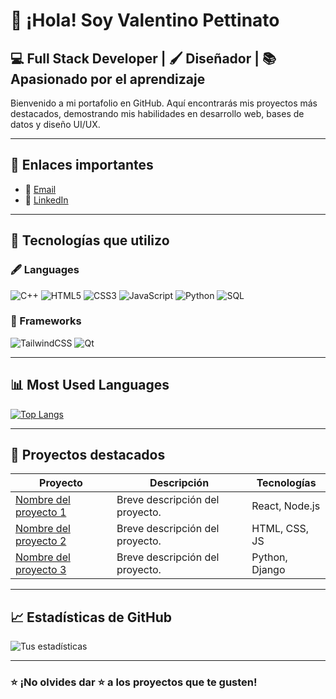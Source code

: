 # 👋 ¡Hola! Soy Valentino Pettinato

## 💻 Full Stack Developer | 🖌️ Diseñador | 📚 Apasionado por el aprendizaje

Bienvenido a mi portafolio en GitHub. Aquí encontrarás mis proyectos más destacados, demostrando mis habilidades en desarrollo web, bases de datos y diseño UI/UX.

---

## 🔗 Enlaces importantes

- 📧 [Email](mailto:valentinopettinato@gmail.com)  
- 💼 [LinkedIn](https://www.linkedin.com/in/valentino-pettinato-8355582a5)  

---

## 🚀 Tecnologías que utilizo

### 🖋 Languages
![C++](https://img.shields.io/badge/C%2B%2B-00599C?style=for-the-badge&logo=c%2B%2B&logoColor=white)
![HTML5](https://img.shields.io/badge/HTML5-E34F26?style=for-the-badge&logo=html5&logoColor=white)
![CSS3](https://img.shields.io/badge/CSS3-1572B6?style=for-the-badge&logo=css3&logoColor=white)
![JavaScript](https://img.shields.io/badge/JavaScript-323330?style=for-the-badge&logo=javascript&logoColor=F7DF1E)
![Python](https://img.shields.io/badge/Python-3776AB?style=for-the-badge&logo=python&logoColor=white)
![SQL](https://img.shields.io/badge/SQL-4479A1?style=for-the-badge&logo=postgresql&logoColor=white)



### 🧰 Frameworks
![TailwindCSS](https://img.shields.io/badge/TailwindCSS-06B6D4?style=for-the-badge&logo=tailwindcss&logoColor=white)
![Qt](https://img.shields.io/badge/Qt-41CD52?style=for-the-badge&logo=qt&logoColor=white)


---

## 📊 Most Used Languages

[![Top Langs](https://github-readme-stats.vercel.app/api/top-langs/?username=TU_USUARIO&layout=compact&theme=tokyonight)](https://github.com/TU_USUARIO)

---

## 📁 Proyectos destacados

| Proyecto | Descripción | Tecnologías |
|---------|-------------|--------------|
| [Nombre del proyecto 1](https://github.com/tuusuario/proyecto1) | Breve descripción del proyecto. | React, Node.js |
| [Nombre del proyecto 2](https://github.com/tuusuario/proyecto2) | Breve descripción del proyecto. | HTML, CSS, JS |
| [Nombre del proyecto 3](https://github.com/tuusuario/proyecto3) | Breve descripción del proyecto. | Python, Django |

---

## 📈 Estadísticas de GitHub

![Tus estadísticas](https://github-readme-stats.vercel.app/api?username=tuusuario&show_icons=true&theme=radical)

---

### ⭐ ¡No olvides dar ⭐ a los proyectos que te gusten!
